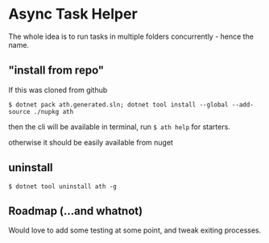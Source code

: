 # Async Task Helper

The whole idea is to run tasks in multiple folders concurrently - hence the name.

## "install from repo"

If this was cloned from github

`$ dotnet pack ath.generated.sln; dotnet tool install --global --add-source ./nupkg ath`

then the cli will be available in terminal, run `$ ath help` for starters.

otherwise it should be easily available from nuget

## uninstall

`$ dotnet tool uninstall ath -g`

## Roadmap (...and whatnot)

Would love to add some testing at some point, and tweak exiting processes.
